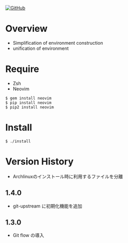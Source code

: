 <a href="LICENSE" alt="MIT License"><img alt="GitHub" src="https://img.shields.io/github/license/toshiki670/dotfiles?style=flat-square"></a>

# Overview
- Simplification of environment construction
- unification of environment


# Require
- Zsh
- Neovim  
```
$ gem install neovim
$ pip install neovim
$ pip2 install neovim
```

# Install
`$ ./install`

# Version History
- Archlinuxのインストール時に利用するファイルを分離

## 1.4.0
- git-upstream に初期化機能を追加

## 1.3.0
- Git flow の導入
